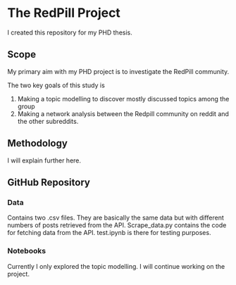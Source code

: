 # The RedPill Project
I created this repository for my PHD thesis.

## Scope
My primary aim with my PHD project is to investigate the RedPill community. 

The two key goals of this study is

1) Making a topic modelling to discover mostly discussed topics among the group
2) Making a network analysis between the Redpill community on reddit and the other subreddits. 

## Methodology
I will explain further here.

## GitHub Repository

### Data
Contains two .csv files. They are basically the same data but with different numbers of posts retrieved from the API. Scrape_data.py contains the code for fetching data from the API. test.ipynb is there for testing purposes.

### Notebooks
Currently I only explored the topic modelling. I will continue working on the project.
